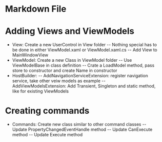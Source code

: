 ﻿# Markdown File

# Adding Views and ViewModels
- View: Create a new UserControl in View folder
--  Nothing special has to be done in either ViewModel.xaml or ViewModel.xaml.cs
-- Add View to MainWindowView
- ViewModel: Create a new Class in ViewModel folder
-- Use ViewModelBase in class definition
-- Crate a LoadModel method, pass store to constructor and create Name in constructor
- HostBuilder:
-- AddNavigationServiceExtension: register navigation service, take other veiw models as example
-- AddViewModelsExtension: Add Transient, Singleton and static method, like for existing ViewModels

# Creating commands
- Commands: Create new class similar to other command classes
-- Update PropertyChangedEventHandle method
-- Update CanExecute method
-- Update Execute method